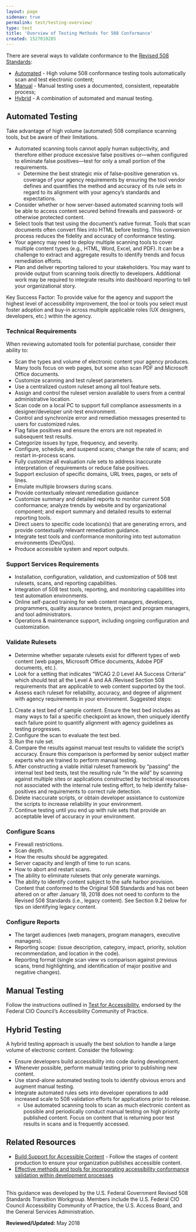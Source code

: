 ```yaml
---
layout: page
sidenav: true
permalink: test/testing-overview/
type: test
title: 'Overview of Testing Methods for 508 Conformance'
created: 1527010285
---
```


There are several ways to validate conformance to the   [Revised 508 Standards][1]:

  * [Automated][2] - High volume 508 conformance testing tools automatically scan and test electronic content;
  * [Manual][3] - Manual testing uses a documented, consistent, repeatable process;
  * [Hybrid][4] - A combination of automated and manual testing.

<div id="Automated">
<h2>Automated Testing</h2>
<p>Take advantage of high volume (automated) 508 compliance scanning tools, but be aware of their limitations.</p>


<ul>
  <li>Automated scanning tools cannot apply human subjectivity, and therefore either produce excessive false positives or&mdash;when configured to eliminate false positives&mdash;test for only a small portion of the requirements.
    <ul>
      <li>Determine the best strategic mix of false-positive generation vs. coverage of your agency requirements by ensuring the tool vendor defines and quantifies the method and accuracy of its rule sets in regard to its alignment with your agency&rsquo;s standards and expectations.
      </li>
    </ul>
  </li>
  <li>Consider whether or how server-based automated scanning tools will be able to access content secured behind firewalls and password- or otherwise protected content.</li>
  <li>Select tools that test using the document&rsquo;s native format. Tools that scan documents often convert files into HTML before testing. This conversion process reduces the fidelity and accuracy of conformance testing.</li>
  <li>Your agency may need to deploy multiple scanning tools to cover multiple content types (e.g., HTML, Word, Excel, and PDF). It can be a challenge to extract and aggregate results to identify trends and focus remediation efforts.</li>
  <li>Plan and deliver reporting tailored to your stakeholders. You may want to provide output from scanning tools directly to developers. Additional work may be required to integrate results into dashboard reporting to tell your organizational story.</li>
</ul>



<p>Key Success Factor: To provide value for the agency and support the highest level of accessibility improvement, the tool or tools you select must foster adoption and buy-in across multiple applicable roles (UX designers, developers, etc.) within the agency.</p>
<h3>Technical Requirements</h3>
<p>When reviewing automated tools for potential purchase, consider their ability to:</p>
<ul>
<li>Scan the types and volume of electronic content your agency produces. Many tools focus on web pages, but some also scan PDF and Microsoft Office documents.</li>
<li>Customize scanning and test ruleset parameters.</li>
<li>Use a centralized custom ruleset among all tool feature sets.</li>
<li>Assign and control the ruleset version available to users from a central administrative location.</li>
<li>Scan code on a local PC to support full compliance assessments in a designer/developer unit-test environment.</li>
<li>Control and synchronize error and remediation messages presented to users for customized rules.</li>
<li>Flag false positives and ensure the errors are not repeated in subsequent test results.</li>
<li>Categorize issues by type, frequency, and severity.</li>
<li>Configure, schedule, and suspend scans; change the rate of scans; and restart in-process scans.</li>
<li>Fully customize all evaluation rule sets to address inaccurate interpretation of requirements or reduce false positives.</li>
<li>Support exclusion of specific domains, URL trees, pages, or sets of lines.</li>
<li>Emulate multiple browsers during scans.</li>
<li>Provide contextually relevant remediation guidance</li>
<li>Customize summary and detailed reports to monitor current 508 conformance; analyze trends by website and by organizational component; and export summary and detailed results to external reporting tools.</li>
<li>Direct users to specific code location(s) that are generating errors, and provide contextually relevant remediation guidance.</li>
<li>Integrate test tools and conformance monitoring into test automation environments (Dev/Ops).</li>
<li>Produce accessible system and report outputs.</li>
</ul>
<h3>Support Services Requirements</h3>
<ul>
<li>Installation, configuration, validation, and customization of 508 test rulesets, scans, and reporting capabilities.</li>
<li>Integration of 508 test tools, reporting, and monitoring capabilities into test automation environments.</li>
<li>Online self-paced training for web content managers, developers, programmers, quality assurance testers, project and program managers, and tool administrators.</li>
<li>Operations &amp; maintenance support, including ongoing configuration and customization.</li>
</ul>
<h3>Validate Rulesets</h3>
<ul>
<li>Determine whether separate rulesets exist for different types of web content (web pages, Microsoft Office documents, Adobe PDF documents, etc.).</li>
<li>Look for a setting that indicates &ldquo;WCAG 2.0 Level AA Success Criteria&rdquo; which should test all the Level A and AA /Revised Section 508 requirements that are applicable to web content supported by the tool.</li>
<li>Assess each ruleset for reliability, accuracy, and degree of alignment with agency requirements in your environment. Suggested steps:</li>
</ul>
<ol type="1">
<li>Create a test bed of sample content. Ensure the test bed includes as many ways to fail a specific checkpoint as known, then uniquely identify each failure point to quantify alignment with agency guidelines as testing progresses.</li>
<li>Configure the scan to evaluate the test bed.</li>
<li>Run the rule set.</li>
<li>Compare the results against manual test results to validate the script&rsquo;s accuracy. Ensure this comparison is performed by senior subject matter experts who are trained to perform manual testing.</li>
<li>After constructing a viable initial ruleset framework by &ldquo;passing&rdquo; the internal test bed tests, test the resulting rule &ldquo;in the wild&rdquo; by scanning against multiple sites or applications constructed by technical resources not associated with the internal rule testing effort, to help identify false-positives and requirements to correct rule detection.</li>
<li>Delete inaccurate scripts, or obtain developer assistance to customize the scripts to increase reliability in your environment.</li>
<li>Continue testing until you end up with rule sets that provide an acceptable level of accuracy in your environment.</li>
</ol>
<h3>Configure Scans</h3>
<ul>
<li>Firewall restrictions.</li>
<li>Scan depth.</li>
<li>How the results should be aggregated.</li>
<li>Server capacity and length of time to run scans.</li>
<li>How to abort and restart scans.</li>
<li>The ability to eliminate rulesets that only generate warnings.</li>
<li>The ability to identify content subject to the safe harbor provision. Content that conformed to the Original 508 Standards and has not been altered on or after January 18, 2018 does not need to conform to the Revised 508 Standards (i.e., legacy content). See Section 9.2 below for tips on identifying legacy content.</li>
</ul>
<h3>Configure Reports</h3>
<ul>
<li>The target audiences (web managers, program managers, executive managers).</li>
<li>Reporting scope: (issue description, category, impact, priority, solution recommendation, and location in the code).</li>
<li>Reporting format (single scan view vs comparison against previous scans, trend highlighting, and identification of major positive and negative changes).</li>
</ul>
</div>
<div id="Manual">
<h2>Manual Testing</h2>
<p>Follow the instructions outlined in <a href="{{site.baseurl}}/test"> Test for Accessibility</a>, endorsed by the Federal CIO Council&rsquo;s Accessibility Community of Practice.</p>
</div>
<div id="Hybrid">
<h2>Hybrid Testing</h2>
<p>A hybrid testing approach is usually the best solution to handle a large volume of electronic content. Consider the following:</p>


<ul>
  <li>Ensure developers build accessibility into code during development.</li>
  <li>Whenever possible, perform manual testing prior to publishing new content.</li>
  <li>Use stand-alone automated testing tools to identify obvious errors and augment manual testing.</li>
  <li>Integrate automated rules sets into developer operations to add increased scale to 508 validation efforts for applications prior to release.
    <ul>
    <li>Use automated scanning tools to scan as much electronic content as possible and periodically conduct manual testing on high priority published content. Focus on content that is returning poor test results in scans and is frequently accessed.</li>
    </ul>
  </li>
</ul>
  
  
</div>
<h2>Related Resources</h2>
<ul>
<li><a href="{{site.baseurl}}/manage/support-accessible-content">Build Support for Accessible Content</a> - Follow the stages of content production to ensure your organization publishes accessible content.</li>
<li><a href="{{site.baseurl}}/develop/incorporating-accessibility-conformance/">Effective methods and tools for incorporating accessibility conformance validation within development processes</a></li>
</ul>
<p><br />This guidance was developed by the U.S. Federal Government Revised 508 Standards Transition Workgroup. Members include the U.S. Federal CIO Council Accessibility Community of Practice, the U.S. Access Board, and the General Services Administration.</p>
<p><strong>Reviewed/Updated: </strong>May 2018</p>

            
 [1]: https://www.access-board.gov/guidelines-and-standards/communications-and-it/about-the-ict-refresh/final-rule/text-of-the-standards-and-guidelines
 [2]: #Automated
 [3]: #Manual
 [4]: #Hybrid